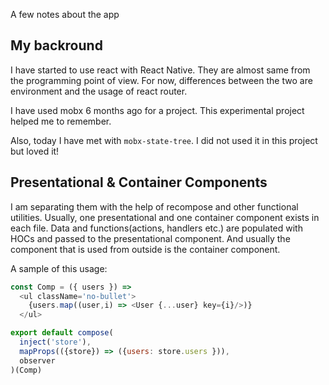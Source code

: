 A few notes about the app

## My backround

I have started to use react with React Native. They are almost same from the programming point of view.
For now, differences between the two are environment and the usage of react router.

I have used mobx 6 months ago for a project. This experimental project helped me to remember.

Also, today I have met with `mobx-state-tree`. I did not used it in this project but loved it!

## Presentational & Container Components

I am separating them with the help of recompose and other functional utilities.
Usually, one presentational and one container component exists in each file. Data and functions(actions, handlers etc.)
are populated with HOCs and passed to the presentational component.
And usually the component that is used from outside is the container component.

A sample of this usage:

```js
const Comp = ({ users }) =>
  <ul className='no-bullet'>
    {users.map((user,i) => <User {...user} key={i}/>)}
  </ul>

export default compose(
  inject('store'),
  mapProps(({store}) => ({users: store.users })),
  observer
)(Comp)
```
